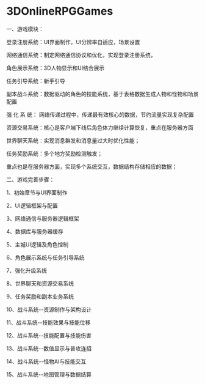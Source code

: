 # 3DOnlineRPGGames

一、游戏模块：

登录注册系统：UI界面制作，UI分辨率自适应，场景设置

网络通信系统：制定网络通信协议和优化，实现登录注册系统，

角色展示系统：3D人物显示和UI结合展示

任务引导系统：新手引导

副本战斗系统：数据驱动的角色的技能系统，基于表格数据生成人物和怪物和场景配置

强  化  系  统： 网络传递过程中，传递最有效核心的数据，节约流量实现复杂配置

资源交易系统：核心是客户端下线后角色体力继续计算恢复，重点在服务器方面

世界聊天系统：实现消息群发和消息量过大时优化性能；

任务奖励系统：多个地方奖励检测触发；

重点也是在服务器方面，实现多个系统交互，数据结构存储相应的数据；


二、游戏完善步骤：

1、初始章节与UI界面制作

2、UI逻辑框架与配置

3、网络通信与服务器逻辑框架

4、数据库与服务器缓存

5、主城UI逻辑及角色控制

6、角色展示系统与任务引导系统

7、强化升级系统

8、世界聊天和资源交易系统

9、任务奖励和副本业务系统

10、战斗系统--资源制作与架构设计

11、战斗系统--技能效果与技能位移

12、战斗系统--技能配置与技能伤害

13、战斗系统--数值显示与普攻连招

14、战斗系统--怪物AI与技能交互

15、战斗系统--地图管理与数据结算
